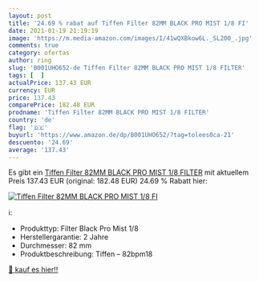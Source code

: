 ```yaml
---
layout: post
title: '24.69 % rabat auf Tiffen Filter 82MM BLACK PRO MIST 1/8 FI'
date: 2021-01-19 21:19:19
image: 'https://m.media-amazon.com/images/I/41wQXBkow6L._SL200_.jpg'
comments: true
category: ofertas
author: ring
slug: 'B001UHO652-de Tiffen Filter 82MM BLACK PRO MIST 1/8 FILTER'
tags: [  ]
actualPrice: 137.43 EUR
currency: EUR
price: 137.43
comparePrice: 182.48 EUR
prodname: 'Tiffen Filter 82MM BLACK PRO MIST 1/8 FILTER'
country: 'de'
flag: '🇩🇪'
buyurl: 'https://www.amazon.de/dp/B001UHO652/?tag=tolees0ca-21'
descuento: '24.69'
average: '137.43'
---
```


Es gibt ein [Tiffen Filter 82MM BLACK PRO MIST 1/8 FILTER](https://www.amazon.de/dp/B001UHO652/?tag=tolees0ca-21) mit aktuellem Preis 137.43 EUR (original: 182.48 EUR) 24.69 % Rabatt hier:

[![Tiffen Filter 82MM BLACK PRO MIST 1/8 FI](https://m.media-amazon.com/images/I/41wQXBkow6L._SL200_.jpg)](https://www.amazon.de/dp/B001UHO652/?tag=tolees0ca-21)

ℹ️:

- Produkttyp: Filter Black Pro Mist 1/8
- Herstellergarantie: 2 Jahre
- Durchmesser: 82 mm
- Produktbeschreibung: Tiffen – 82bpm18

[🛒 kauf es hier!!](https://www.amazon.de/dp/B001UHO652/?tag=tolees0ca-21)
